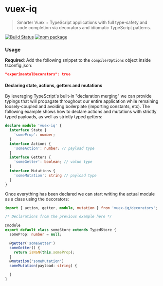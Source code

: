 # vuex-iq

> Smarter Vuex + TypeScript applications with full type-safety and code completion via decorators and idiomatic TypeScript patterns.

 [![Build Status](https://img.shields.io/circleci/project/snaptopixel/vuex-iq/master.svg)](https://circleci.com/gh/snaptopixel/vuex-iq) [![npm package](https://img.shields.io/npm/v/vuex-iq.svg)](https://www.npmjs.com/package/vuex-iq)

### Usage

**Required**: Add the following snippet to the `compilerOptions` object inside tsconfig.json:
```json
"experimentalDecorators": true
```

#### Declaring state, actions, getters and mutations
By leveraging TypeScript's built-in "declaration merging" we can provide typings that will propagate throughout our entire application while remaining loosely-coupled and avoiding boilerplate (importing constants, etc). The following example shows how to declare actions and mutations with strictly typed payloads, as well as strictly typed getters:
```ts
declare module 'vuex-iq' {
  interface State {
    'someProp': number;
  }
  interface Actions {
    'someAction': number; // payload type
  }
  interface Getters {
    'someGetter': boolean; // value type
  }
  interface Mutations {
    'someMutation': string // payload type
  }
}
```
Once everything has been declared we can start writing the actual module as a class using the decorators:  

```ts
import { action, getter, module, mutation } from 'vuex-iq/decorators';

/* Declarations from the previous example here */

@module
export default class someStore extends TypedStore {
  someProp: number = null;

  @getter('someGetter')
  someGetter() {
    return isNaN(this.someProp);
  }
  @mutation('someMutation')
  someMutation(payload: string) {

  }
}
```